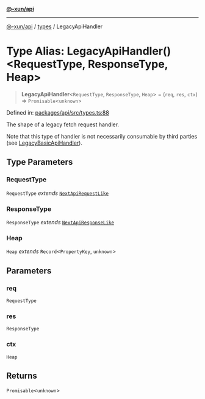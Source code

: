 [**@-xun/api**](../../README.md)

***

[@-xun/api](../../README.md) / [types](../README.md) / LegacyApiHandler

# Type Alias: LegacyApiHandler()\<RequestType, ResponseType, Heap\>

> **LegacyApiHandler**\<`RequestType`, `ResponseType`, `Heap`\> = (`req`, `res`, `ctx`) => `Promisable`\<`unknown`\>

Defined in: [packages/api/src/types.ts:88](https://github.com/Xunnamius/api-utils/blob/2999e4472bea4c5a8ecd8f7c7fbf77e6b4bc26db/packages/api/src/types.ts#L88)

The shape of a legacy fetch request handler.

Note that this type of handler is not necessarily consumable by third parties
(see [LegacyBasicApiHandler](LegacyBasicApiHandler.md)).

## Type Parameters

### RequestType

`RequestType` *extends* [`NextApiRequestLike`](../../index/interfaces/NextApiRequestLike.md)

### ResponseType

`ResponseType` *extends* [`NextApiResponseLike`](../../index/type-aliases/NextApiResponseLike.md)

### Heap

`Heap` *extends* `Record`\<`PropertyKey`, `unknown`\>

## Parameters

### req

`RequestType`

### res

`ResponseType`

### ctx

`Heap`

## Returns

`Promisable`\<`unknown`\>
